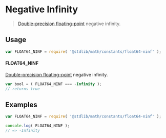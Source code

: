 # Negative Infinity

> [Double-precision floating-point][ieee754] negative infinity.

<section class="usage">

## Usage

```javascript
var FLOAT64_NINF = require( '@stdlib/math/constants/float64-ninf' );
```

#### FLOAT64_NINF

[Double-precision floating-point][ieee754] negative infinity.

```javascript
var bool = ( FLOAT64_NINF === -Infinity );
// returns true
```

</section>

<!-- /.usage -->

<section class="examples">

## Examples

<!-- TODO: better example -->

```javascript
var FLOAT64_NINF = require( '@stdlib/math/constants/float64-ninf' );

console.log( FLOAT64_NINF );
// => -Infinity
```

</section>

<!-- /.examples -->

<section class="links">

[ieee754]: https://en.wikipedia.org/wiki/IEEE_754-1985

</section>

<!-- /.links -->
